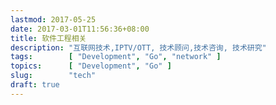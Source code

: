 ```yaml
---
lastmod: 2017-05-25
date: 2017-03-01T11:56:36+08:00
title: 软件工程相关
description: "互联网技术,IPTV/OTT, 技术顾问,技术咨询, 技术研究"
tags:        [ "Development", "Go", "network" ]
topics:      [ "Development", "Go" ]
slug:        "tech"
draft: true
---
```



